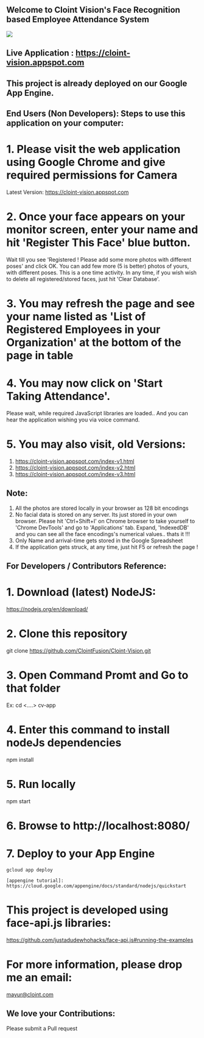 ## Welcome to Cloint Vision's Face Recognition based Employee Attendance System

<img src="https://1.bp.blogspot.com/-6PReDvLHoKI/X1Wqasj7ySI/AAAAAAAAAQs/Jx2vYKipYkQ4ezCcpQWS2B4pIHrqV12OgCLcBGAsYHQ/s320/Cloint_GIF.gif">

## Live Application : https://cloint-vision.appspot.com

## This project is already deployed on our Google App Engine. 
## End Users (Non Developers): Steps to use this application on your computer:

# 1. Please visit the web application using Google Chrome and give required permissions for Camera
Latest Version: https://cloint-vision.appspot.com

# 2. Once your face appears on your monitor screen, enter your name and hit 'Register This Face' blue button.
Wait till you see 'Registered ! Please add some more photos with different poses' and click OK.
You can add few more (5 is better) photos of yours, with different poses. This is a one time activity. In any time, if you wish wish to delete all registered/stored faces, just hit 'Clear Database'.

# 3. You may refresh the page and see your name listed as 'List of Registered Employees in your Organization' at the bottom of the page in table

# 4. You may now click on 'Start Taking Attendance'.
Please wait, while required JavaScript libraries are loaded.. And you can hear the application wishing you via voice command.

# 5. You may also visit, old Versions:
1) https://cloint-vision.appspot.com/index-v1.html
2) https://cloint-vision.appspot.com/index-v2.html
3) https://cloint-vision.appspot.com/index-v3.html

## Note:
1) All the photos are stored locally in your browser as 128 bit encodings
2) No facial data is stored on any server. Its just stored in your own browser. Please hit 'Ctrl+Shift+I' on Chrome browser to take yourself to 'Chrome DevTools' and go to 'Applications' tab. Expand, 'IndexedDB' and you can see all the face encodings's numerical values.. thats it !!!
3) Only Name and arrival-time gets stored in the Google Spreadsheet
4) If the application gets struck, at any time, just hit F5 or refresh the page !


## For Developers / Contributors Reference:

# 1. Download (latest) NodeJS:
https://nodejs.org/en/download/

# 2. Clone this repository
git clone https://github.com/ClointFusion/Cloint-Vision.git

# 3. Open Command Promt and Go to that folder
Ex: cd <..\..\> cv-app

# 4. Enter this command to install nodeJs dependencies
npm install

# 5. Run locally 
npm start

# 6. Browse to http://localhost:8080/

# 7. Deploy to your App Engine

    gcloud app deploy

    [appengine tutorial]: https://cloud.google.com/appengine/docs/standard/nodejs/quickstart

# This project is developed using face-api.js libraries:
https://github.com/justadudewhohacks/face-api.js#running-the-examples

# For more information, please drop me an email: 
mayur@cloint.com

## We love your Contributions:
Please submit a Pull request